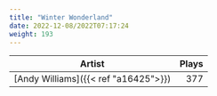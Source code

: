 ```yaml
---
title: "Winter Wonderland"
date: 2022-12-08/2022T07:17:24
weight: 193
---
```




 Artist | Plays 
----- | -----:
[Andy Williams]({{< ref "a16425">}}) | 377
